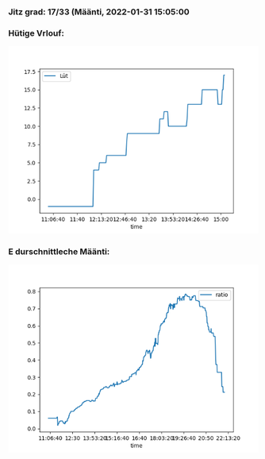 ### Jitz grad: 17/33 (Määnti, 2022-01-31 15:05:00

### Hütige Vrlouf:
![Graph](Today.png)

### E durschnittleche Määnti:
![Graph](Määnti.png)